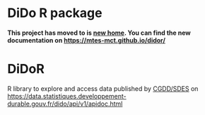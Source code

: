 DiDo R package
================

<!-- README.md is generated from README.Rmd. Please edit that file -->

**This project has moved to is [new
home](https://github.com/MTES-MCT/didor). You can find the new
documentation on <https://mtes-mct.github.io/didor/>**

# DiDoR

R library to explore and access data published by
[CGDD/SDES](https://www.statistiques.developpement-durable.gouv.fr/) on
<https://data.statistiques.developpement-durable.gouv.fr/dido/api/v1/apidoc.html>
